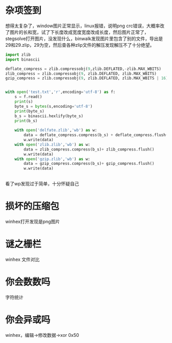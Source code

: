 # 杂项签到
想得太复杂了，window图片正常显示，linux报错，说明png crc错误，大概率改了图片的长和宽，试了下长度改成宽度宽度改成长度，然后图片正常了，stegsolve打开图片，没发现什么，binwalk发现图片里包含了别的文件，导出是29和29.zlip，29为空，然后查各种zlip文件的解压发现解压不了十分绝望。
```python
import zlib
import binascii

deflate_compress = zlib.compressobj(9,zlib.DEFLATED,-zlib.MAX_WBITS)
zlib_compress = zlib.compressobj(9, zlib.DEFLATED, zlib.MAX_WBITS)
gzip_compress = zlib.compressobj(9, zlib.DEFLATED, zlib.MAX_WBITS | 16)


with open('test.txt','r',encoding='utf-8') as f:
    s = f.read()
    print(s)
    byte_s = bytes(s,encoding='utf-8')
    print(byte_s)
    b_s = binascii.hexlify(byte_s)
    print(b_s)
    
    with open('delfate.zlib','wb') as w:
        data = deflate_compress.compress(b_s) + deflate_compress.flush()
        w.write(data)
    with open('zlib.zlib','wb') as w:
        data = zlib_compress.compress(b_s)+ zlib_compress.flush()
        w.write(data)
    with open('gzip.zlib','wb') as w:
        data = gzip_compress.compress(b_s)+ gzip_compress.flush()
        w.write(data)
        
```
看了wp发现过于简单，十分怀疑自己

# 损坏的压缩包
winhex打开发现是png图片

# 谜之栅栏
winhex 文件对比

# 你会数数吗
字符统计

# 你会异或吗
winhex，编辑->修改数据->xor 0x50